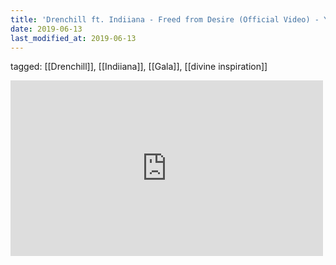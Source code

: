 ```yaml
---
title: 'Drenchill ft. Indiiana - Freed from Desire (Official Video) - YouTube'
date: 2019-06-13
last_modified_at: 2019-06-13
---
```

tagged: [[Drenchill]], [[Indiiana]], [[Gala]], [[divine inspiration]]
<iframe allow="accelerometer; autoplay; clipboard-write; encrypted-media; gyroscope; picture-in-picture" allowfullscreen="" frameborder="0" height="281" id="youtube_iframe" src="https://www.youtube.com/embed/6b6FBneAENQ?feature=oembed&amp;enablejsapi=1&amp;origin=https://safe.txmblr.com&amp;wmode=opaque" width="500"></iframe>